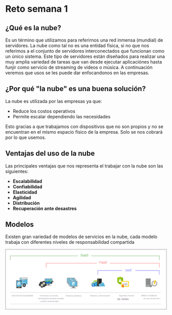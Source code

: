 # Reto semana 1

## ¿Qué es la nube?
Es un término que utilizamos para referirnos una red inmensa (mundial) de servidores.
La nube como tal no es una entidad física, si no que nos referimos a el conjunto de servidores interconectados que funcionan como un único sistema.
Este tipo de servidores están diseñados para realizar una muy amplia variedad de tareas que van desde ejecutar aplicaciónes hasta funjir como servicio de streaming de vídeos o música.
A continuación veremos que usos se les puede dar enfocandonos en las empresas.

## ¿Por qué "la nube" es una buena solución?
La nube es utilizada por las empresas ya que:

* Reduce los costos operativos
* Permite escalar dependiendo las necesidades

Esto gracias a que trabajamos con dispositivos que no son propios y no se encuentran en el mismo espacio físico de la empresa. Solo se nos cobrará por lo que usemos.

## Ventajas del uso de la nube

Las principales ventajas que nos representa el trabajar con la nube son las siguientes:

* **Escalabilidad**
* **Confiabilidad**
* **Elasticidad**
* **Agilidad**
* **Distribución**
* **Recuperación ante desastres**

## Modelos
Existen gran variedad de modelos de servicios en la nube, cada modelo trabaja con diferentes niveles de responsabilidad compartida

![Modelos de servicios en la nube](/imgs/iaas-paas-saas-expanded.png)


